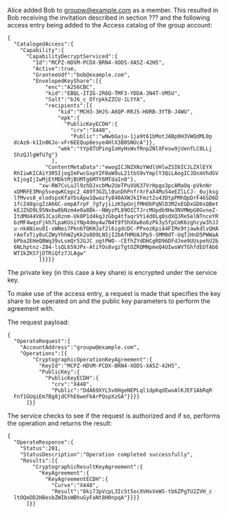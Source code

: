 
Alice added Bob to groupw@example.com as a member. This resulted in Bob receiving the
invitation described in section ??? and the following access entry being added
to the Access catalog of the group account:

~~~~
{
  "CatalogedAccess":{
    "Capability":{
      "CapabilityDecryptServiced":{
        "Id":"MCPZ-HDVM-PCDX-BRN4-XODS-XA5Z-42H5",
        "Active":true,
        "GranteeUdf":"bob@example.com",
        "EnvelopedKeyShare":[{
            "enc":"A256CBC",
            "kid":"EBQL-ITZG-2R6Q-TMF3-YDDA-3N4T-VM5U",
            "Salt":"bJ6_c_OfrpkkZZCU-1LtYA",
            "recipients":[{
                "kid":"MCH3-3HJS-A6QP-RRJ5-HORB-3YTB-J4WU",
                "epk":{
                  "PublicKeyECDH":{
                    "crv":"X448",
                    "Public":"wNwbGaju-1ja9t61bMotJABp0H3VWQdML0p
  dcAz6-k1In8KJo-vFr6EEQup8esye4HlX3B0SNUcA"}},
                "wmk":"tYp8TUPingIoHyHsWvfRnpZNlXFesw9jUenfLC0LLj
  ShzQJlgWfU7g"}
              ],
            "ContentMetaData":"ewogICJNZXNzYWdlVHlwZSI6ICJLZXlEYX
  RhIiwKICAiY3R5IjogImFwcGxpY2F0aW9uL21tbS9vYmplY3QiLAogICJDcmVhdGV
  kIjogIjIwMjEtMDktMjBUMTg6MTY6MTdaIn0"},
          "xw-RW7CvLuJl9zhDJxcbMw2UeTPuVU637VrHpgo3pcAMaOq-pVknNr
  xDMRFE3MnpSseqwKCepc2_489f3GZLl0unDhPnfrXrFaX4Mu54eEZlLCJ-_6ujksg
  lfMvvs8_elodspsKfaYbsApw1Qwazfy840AXWJkIFmzt2u43DtpPMhQpDrF46SD6D
  1fcZ48gcgZzA66C-ompAfrpF_7gTyjiizK5pGnjfMHObPqNlD3M2xEGDxGD6sQBet
  kEJZhD9L95Nxbw8bNzm4e0a8Bk--NWyzPL89OICTJrcMUpdb9Hw3NVMWpG0GvneZ-
  ItdMU44V8SJCaiRznm-Uk0P1d4kqJzGbg4tfaqrVYi4dOLq0sdXQJRe5elNTnceYR
  bzMF4wqsFjkh7LpaKUsiYNp4dmy4w7N4t9f5hXXw6o6zPk3y5fpCmK6zghcyw3hJJ
  u-nkANieu0I-xWNei7Pkn6fQKHJaf2l6igdcDC-PPxozKpi44FIMx9tjawkdlvQHA
  rAefxTiy8uCZWyYhhWZyKk2o8O9LN5jI2bAfHMUAJPp5-SMM0dT-UqTJHnD5PWWaA
  bPba2EHeQBWq39vLsmQr52GJC_ogtPWO--CEfhZYdDHCgRD96DFdJee9UUspehU2b
  6NLhptnz-Z84-lsQL659JPx-AtiYOs8vgzTgtOZRQMNpmeQ4UIwsWVTGhfdEOfAb6
  WT1kZKS7jDTRiQfz7JLAgw"
          ]}}}}
~~~~

The private key (in this case a key share) is encrypted under the service key.

To make use of the access entry, a request is made that specifies the key share
to be operated on and the public key parameters to perform the agreement with.

The request payload:


~~~~
{
  "OperateRequest":{
    "AccountAddress":"groupw@example.com",
    "Operations":[{
        "CryptographicOperationKeyAgreement":{
          "KeyId":"MCPZ-HDVM-PCDX-BRN4-XODS-XA5Z-42H5",
          "PublicKey":{
            "PublicKeyECDH":{
              "crv":"X448",
              "Public":"DdA69XYL5v6HgeNEPLql1dpKqdEwoAlKJEF1AbRqR
  Fnf1GUqiEm7Bg8jdCFhE6weFkArPQspXzGA"}}}}
      ]}}
~~~~


The service checks to see if the request is authorized and if so, performs the
operation and returns the result:


~~~~
{
  "OperateResponse":{
    "Status":201,
    "StatusDescription":"Operation completed successfully",
    "Results":[{
        "CryptographicResultKeyAgreement":{
          "KeyAgreement":{
            "KeyAgreementECDH":{
              "Curve":"X448",
              "Result":"8ki73pVcpL3IcSt5ocXVHxVeWS-tb6ZPgTU2ZVH_c
  ltOQeDD2HBesbZWIbsWBhuGyFaNt8H0npqA"}}}}
      ]}}
~~~~

